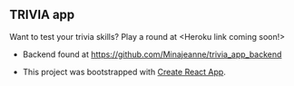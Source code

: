 ## TRIVIA app

 Want to test your trivia skills? Play a round at <Heroku link coming soon!> 

* Backend found at  https://github.com/Minajeanne/trivia_app_backend

* This project was bootstrapped with [Create React App](https://github.com/facebook/create-react-app).
